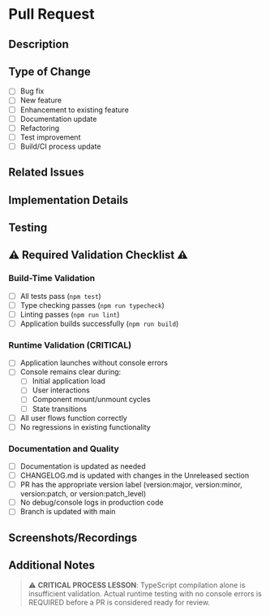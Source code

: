 # Pull Request

## Description
<!-- Provide a clear description of the changes in this PR -->

## Type of Change
- [ ] Bug fix
- [ ] New feature
- [ ] Enhancement to existing feature
- [ ] Documentation update
- [ ] Refactoring
- [ ] Test improvement
- [ ] Build/CI process update

## Related Issues
<!-- Reference any related issues (e.g., "Fixes #123") -->

## Implementation Details
<!-- Briefly explain your implementation approach -->

## Testing
<!-- Describe the testing performed to validate changes -->

## ⚠️ Required Validation Checklist ⚠️

### Build-Time Validation
- [ ] All tests pass (`npm test`)
- [ ] Type checking passes (`npm run typecheck`)
- [ ] Linting passes (`npm run lint`)
- [ ] Application builds successfully (`npm run build`)

### Runtime Validation (CRITICAL)
- [ ] Application launches without console errors
- [ ] Console remains clear during:
  - [ ] Initial application load
  - [ ] User interactions
  - [ ] Component mount/unmount cycles
  - [ ] State transitions
- [ ] All user flows function correctly
- [ ] No regressions in existing functionality

### Documentation and Quality
- [ ] Documentation is updated as needed
- [ ] CHANGELOG.md is updated with changes in the Unreleased section
- [ ] PR has the appropriate version label (version:major, version:minor, version:patch, or version:patch_level)
- [ ] No debug/console logs in production code
- [ ] Branch is updated with main

## Screenshots/Recordings
<!-- If applicable, add screenshots or recordings to help explain the changes -->

## Additional Notes
<!-- Any additional information reviewers should know -->

> ⚠️ **CRITICAL PROCESS LESSON**: TypeScript compilation alone is insufficient validation. Actual runtime testing with no console errors is REQUIRED before a PR is considered ready for review.